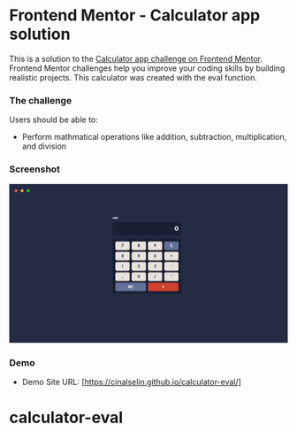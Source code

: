 # Frontend Mentor - Calculator app solution

This is a solution to the [Calculator app challenge on Frontend Mentor](https://www.frontendmentor.io/challenges/calculator-app-9lteq5N29). Frontend Mentor challenges help you improve your coding skills by building realistic projects.
This calculator was created with the eval function.

### The challenge

Users should be able to:

- Perform mathmatical operations like addition, subtraction, multiplication, and division

### Screenshot

![](./assets/images/calculator_ss.png)

### Demo

- Demo Site URL: [https://cinalselin.github.io/calculator-eval/]

# calculator-eval
